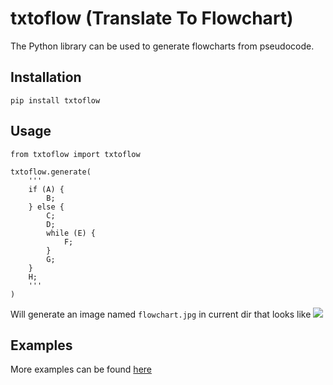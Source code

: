 # txtoflow (Translate To Flowchart)

The Python library can be used to generate flowcharts from pseudocode.

## Installation

  `pip install txtoflow`

## Usage

```python3
from txtoflow import txtoflow

txtoflow.generate(
    '''
    if (A) {
        B;
    } else {
        C;
        D;
        while (E) {
            F;
        }
        G;
    }
    H;
    '''
)
```

Will generate an image named `flowchart.jpg` in current dir that looks like
![](https://github.com/KrishKasula/txtoflow/tree/master/examples/flowchart.jpg)

## Examples

More examples can be found [here](https://github.com/KrishKasula/txtoflow/tree/master/examples)
